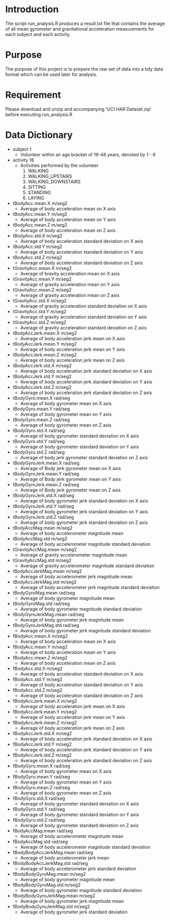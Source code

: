 # Introduction
The script run_analysis.R produces a result.txt file that contains the average of all mean gyrometer and gravitational acceleration measurements for each subject and each activity.
# Purpose
The purpose of this project is to prepare the raw set of data into a tidy data format which can be used later for analysis.
# Requirement
Please download and unzip and accompanying 'UCI HAR Dataset.zip' before executing run_analysis.R
# Data Dictionary
* subject 1
  * Volunteer within an age bracket of 19-48 years, denoted by 1 - 6
* activity 18
  * Activities performed by the volunteer
    1. WALKING
    2. WALKING_UPSTAIRS
    3. WALKING_DOWNSTAIRS
    4. SITTING
    5. STANDING
    6. LAYING
* tBodyAcc.mean.X m/seg2
  * Average of body acceleration mean on X axis
* tBodyAcc.mean.Y m/seg2
  * Average of body acceleration mean on Y axis
* tBodyAcc.mean.Z m/seg2
  * Average of body acceleration mean on Z axis
* tBodyAcc.std.X m/seg2
  * Average of body acceleration standard deviation on X axis
* tBodyAcc.std.Y m/seg2
  * Average of body acceleration standard deviation on Y axis
* tBodyAcc.std.Z m/seg2
  * Average of body acceleration standard deviation on Z axis
* tGravityAcc.mean.X m/seg2
  * Average of bravity acceleration mean on X axis
* tGravityAcc.mean.Y m/seg2
  * Average of gravity acceleration mean on Y axis
* tGravityAcc.mean.Z m/seg2
  * Average of gravity acceleration mean on Z axis
* tGravityAcc.std.X m/seg2
  * Average of gravity acceleration standard deviation on X axis
* tGravityAcc.std.Y m/seg2
  * Average of gravity acceleration standard deviation on Y axis
* tGravityAcc.std.Z m/seg2
  * Average of gravity acceleration standard deviation on Z axis
* tBodyAccJerk.mean.X m/seg2
  * Average of body acceleration jerk mean on X axis
* tBodyAccJerk.mean.Y m/seg2
  * Average of body acceleration jerk mean on Y axis
* tBodyAccJerk.mean.Z m/seg2
  * Average of body acceleration jerk mean on Z axis
* tBodyAccJerk.std.X m/seg2
  * Average of body acceleration jerk standard deviation on X axis
* tBodyAccJerk.std.Y m/seg2
  * Average of body acceleration jerk standard deviation on Y axis
* tBodyAccJerk.std.Z m/seg2
  * Average of body acceleration jerk standard deviation on Z axis
* tBodyGyro.mean.X rad/seg
  * Average of body gyrometer mean on X axis
* tBodyGyro.mean.Y rad/seg
  * Average of body gyrometer mean on Y axis
* tBodyGyro.mean.Z rad/seg
  * Average of body gyrometer mean on Z axis
* tBodyGyro.std.X rad/seg
  * Average of body gyrometer standard deviation on X axis
* tBodyGyro.std.Y rad/seg
  * Average of body gyrometer standard deviation on Y axis
* tBodyGyro.std.Z rad/seg
  * Average of body jerk gyrometer standard deviation on Z axis
* tBodyGyroJerk.mean.X rad/seg
  * Average of Body jerk gyrometer mean on X axis
* tBodyGyroJerk.mean.Y rad/seg
  * Average of Body jerk gyrometer mean on Y axis
* tBodyGyroJerk.mean.Z rad/seg
  * Average of Body jerk gyrometer mean on Z axis
* tBodyGyroJerk.std.X rad/seg
  * Average of body gyrometer jerk standard deviation on X axis
* tBodyGyroJerk.std.Y rad/seg
  * Average of body gyrometer jerk standard deviation on Y axis
* tBodyGyroJerk.std.Z rad/seg
  * Average of body gyrometer jerk standard deviation on Z axis
* tBodyAccMag.mean m/seg2
  * Average of body accelerometer magnitude mean
* tBodyAccMag.std m/seg2
  * Average of body accelerometer magnitude standard deviation
* tGravityAccMag.mean m/seg2
  * Average of gravity accelerometer magnitude mean
* tGravityAccMag.std m/seg2
  * Average of gravity accelerometer magnitude standard deviation
* tBodyAccJerkMag.mean m/seg2
  * Average of body accelerometer jerk magnitude mean
* tBodyAccJerkMag.std m/seg2
  * Average of body accelerometer jerk magnitude standard deviation
* tBodyGyroMag.mean rad/seg
  * Average of body gyrometer magnitude mean
* tBodyGyroMag.std rad/seg
  * Average of body gyrometer magnitude standard deviation
* tBodyGyroJerkMag.mean rad/seg
  * Average of body gyrometer jerk magnitude mean
* tBodyGyroJerkMag.std rad/seg
  * Average of body gyrometer jerk magnitude standard deviation
* fBodyAcc.mean.X m/seg2
  * Average of body acceleration mean on X axis
* fBodyAcc.mean.Y m/seg2
  * Average of body acceleration mean on Y axis
* fBodyAcc.mean.Z m/seg2
  * Average of body acceleration mean on Z axis
* fBodyAcc.std.X m/seg2
  * Average of body acceleration standard deviation on X axis
* fBodyAcc.std.Y m/seg2
  * Average of body acceleration standard deviation on Y axis
* fBodyAcc.std.Z m/seg2
  * Average of body acceleration standard deviation on Z axis
* fBodyAccJerk.mean.X m/seg2
  * Average of body acceleration jerk mean on X axis
* fBodyAccJerk.mean.Y m/seg2
  * Average of body acceleration jerk mean on Y axis
* fBodyAccJerk.mean.Z m/seg2
  * Average of body acceleration jerk mean on Z axis
* fBodyAccJerk.std.X m/seg2
  * Average of body acceleration jerk standard deviation on X axis
* fBodyAccJerk.std.Y m/seg2
  * Average of body acceleration jerk standard deviation on Y axis
* fBodyAccJerk.std.Z m/seg2
  * Average of body acceleration jerk standard deviation on Z axis
* fBodyGyro.mean.X rad/seg
  * Average of body gyrometer mean on X axis
* fBodyGyro.mean.Y rad/seg
  * Average of body gyrometer mean on Y axis
* fBodyGyro.mean.Z rad/seg
  * Average of body gyrometer mean on Z axis
* fBodyGyro.std.X rad/seg
  * Average of body gyrometer standard deviation on X axis
* fBodyGyro.std.Y rad/seg
  * Average of body gyrometer standard deviation on Y axis
* fBodyGyro.std.Z rad/seg
  * Average of body gyrometer standard deviation on Z axis
* fBodyAccMag.mean rad/seg
  * Average of body accelerometer magnitude mean
* fBodyAccMag.std  rad/seg
  * Average of body accelerometer magnitude standard deviation
* fBodyBodyAccJerkMag.mean rad/seg
  * Average of body accelerometer jerk mean
* fBodyBodyAccJerkMag.std rad/seg
  * Average of body accelerometer jerk standard deviation
* fBodyBodyGyroMag.mean m/seg2
  * Average of body gyrometer magnitude mean
* fBodyBodyGyroMag.std m/seg2
  * Average of body gyrometer magnitude standard deviation
* fBodyBodyGyroJerkMag.mean m/seg2
  * Average of body gyrometer jerk magnitude mean
* fBodyBodyGyroJerkMag.std m/seg2
  * Average of body gyrometer jerk standard deviation
